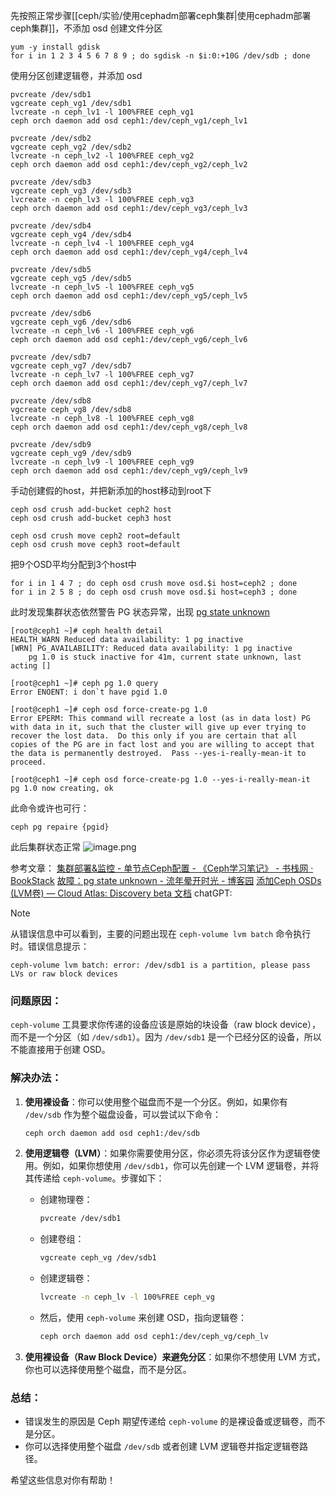 先按照正常步骤[[ceph/实验/使用cephadm部署ceph集群|使用cephadm部署ceph集群]]，不添加 osd
创建文件分区
```shell
yum -y install gdisk
for i in 1 2 3 4 5 6 7 8 9 ; do sgdisk -n $i:0:+10G /dev/sdb ; done
```
使用分区创建逻辑卷，并添加 osd
```shell
pvcreate /dev/sdb1
vgcreate ceph_vg1 /dev/sdb1
lvcreate -n ceph_lv1 -l 100%FREE ceph_vg1
ceph orch daemon add osd ceph1:/dev/ceph_vg1/ceph_lv1

pvcreate /dev/sdb2
vgcreate ceph_vg2 /dev/sdb2
lvcreate -n ceph_lv2 -l 100%FREE ceph_vg2
ceph orch daemon add osd ceph1:/dev/ceph_vg2/ceph_lv2

pvcreate /dev/sdb3
vgcreate ceph_vg3 /dev/sdb3
lvcreate -n ceph_lv3 -l 100%FREE ceph_vg3
ceph orch daemon add osd ceph1:/dev/ceph_vg3/ceph_lv3

pvcreate /dev/sdb4
vgcreate ceph_vg4 /dev/sdb4
lvcreate -n ceph_lv4 -l 100%FREE ceph_vg4
ceph orch daemon add osd ceph1:/dev/ceph_vg4/ceph_lv4

pvcreate /dev/sdb5
vgcreate ceph_vg5 /dev/sdb5
lvcreate -n ceph_lv5 -l 100%FREE ceph_vg5
ceph orch daemon add osd ceph1:/dev/ceph_vg5/ceph_lv5

pvcreate /dev/sdb6
vgcreate ceph_vg6 /dev/sdb6
lvcreate -n ceph_lv6 -l 100%FREE ceph_vg6
ceph orch daemon add osd ceph1:/dev/ceph_vg6/ceph_lv6

pvcreate /dev/sdb7
vgcreate ceph_vg7 /dev/sdb7
lvcreate -n ceph_lv7 -l 100%FREE ceph_vg7
ceph orch daemon add osd ceph1:/dev/ceph_vg7/ceph_lv7

pvcreate /dev/sdb8
vgcreate ceph_vg8 /dev/sdb8
lvcreate -n ceph_lv8 -l 100%FREE ceph_vg8
ceph orch daemon add osd ceph1:/dev/ceph_vg8/ceph_lv8

pvcreate /dev/sdb9
vgcreate ceph_vg9 /dev/sdb9
lvcreate -n ceph_lv9 -l 100%FREE ceph_vg9
ceph orch daemon add osd ceph1:/dev/ceph_vg9/ceph_lv9
```
手动创建假的host，并把新添加的host移动到root下
```shell
ceph osd crush add-bucket ceph2 host
ceph osd crush add-bucket ceph3 host

ceph osd crush move ceph2 root=default
ceph osd crush move ceph3 root=default
```
把9个OSD平均分配到3个host中
```shell
for i in 1 4 7 ; do ceph osd crush move osd.$i host=ceph2 ; done
for i in 2 5 8 ; do ceph osd crush move osd.$i host=ceph3 ; done
```
此时发现集群状态依然警告
PG 状态异常，出现 [pg state unknown](https://www.cnblogs.com/deny/p/12886191.html)
```shell
[root@ceph1 ~]# ceph health detail
HEALTH_WARN Reduced data availability: 1 pg inactive
[WRN] PG_AVAILABILITY: Reduced data availability: 1 pg inactive
    pg 1.0 is stuck inactive for 41m, current state unknown, last acting []

[root@ceph1 ~]# ceph pg 1.0 query
Error ENOENT: i don`t have pgid 1.0

[root@ceph1 ~]# ceph osd force-create-pg 1.0
Error EPERM: This command will recreate a lost (as in data lost) PG with data in it, such that the cluster will give up ever trying to recover the lost data.  Do this only if you are certain that all copies of the PG are in fact lost and you are willing to accept that the data is permanently destroyed.  Pass --yes-i-really-mean-it to proceed.

[root@ceph1 ~]# ceph osd force-create-pg 1.0 --yes-i-really-mean-it
pg 1.0 now creating, ok
```

此命令或许也可行：
```shell
ceph pg repaire {pgid}
```
此后集群状态正常
![image.png](https://notes-ming.oss-cn-beijing.aliyuncs.com/images/20250313201859681.png)


参考文章：
[集群部署&监控 - 单节点Ceph配置 - 《Ceph学习笔记》 - 书栈网 · BookStack](https://www.bookstack.cn/read/zxj_ceph/one-mon-deploy)
[故障：pg state unknown - 流年晕开时光 - 博客园](https://www.cnblogs.com/deny/p/12886191.html)
[添加Ceph OSDs (LVM卷) — Cloud Atlas: Discovery beta 文档](https://cloud-atlas.readthedocs.io/zh-cn/latest/ceph/deploy/install_ceph_manual/add_ceph_osds_lvm.html)
chatGPT:

> [!NOTE]
> 从错误信息中可以看到，主要的问题出现在 `ceph-volume lvm batch` 命令执行时。错误信息提示：
> 
> ```
> ceph-volume lvm batch: error: /dev/sdb1 is a partition, please pass LVs or raw block devices
> ```
> 
> ### 问题原因：
> `ceph-volume` 工具要求你传递的设备应该是原始的块设备（raw block device），而不是一个分区（如 `/dev/sdb1`）。因为 `/dev/sdb1` 是一个已经分区的设备，所以不能直接用于创建 OSD。
> 
> ### 解决办法：
> 1. **使用裸设备**：你可以使用整个磁盘而不是一个分区。例如，如果你有 `/dev/sdb` 作为整个磁盘设备，可以尝试以下命令：
>    ```bash
>    ceph orch daemon add osd ceph1:/dev/sdb
>    ```
> 
> 2. **使用逻辑卷（LVM）**：如果你需要使用分区，你必须先将该分区作为逻辑卷使用。例如，如果你想使用 `/dev/sdb1`，你可以先创建一个 LVM 逻辑卷，并将其传递给 `ceph-volume`。步骤如下：
>    - 创建物理卷：
>      ```bash
>      pvcreate /dev/sdb1
>      ```
>    - 创建卷组：
>      ```bash
>      vgcreate ceph_vg /dev/sdb1
>      ```
>    - 创建逻辑卷：
>      ```bash
>      lvcreate -n ceph_lv -l 100%FREE ceph_vg
>      ```
>    - 然后，使用 `ceph-volume` 来创建 OSD，指向逻辑卷：
>      ```bash
>      ceph orch daemon add osd ceph1:/dev/ceph_vg/ceph_lv
>      ```
> 
> 2. **使用裸设备（Raw Block Device）来避免分区**：如果你不想使用 LVM 方式，你也可以选择使用整个磁盘，而不是分区。
> 
> ### 总结：
> - 错误发生的原因是 Ceph 期望传递给 `ceph-volume` 的是裸设备或逻辑卷，而不是分区。
> - 你可以选择使用整个磁盘 `/dev/sdb` 或者创建 LVM 逻辑卷并指定逻辑卷路径。
> 
> 希望这些信息对你有帮助！
